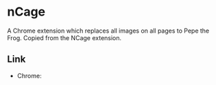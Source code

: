 # nCage
A Chrome extension which replaces all images on all pages to Pepe the Frog. Copied from the NCage extension.


## Link
* Chrome: 
